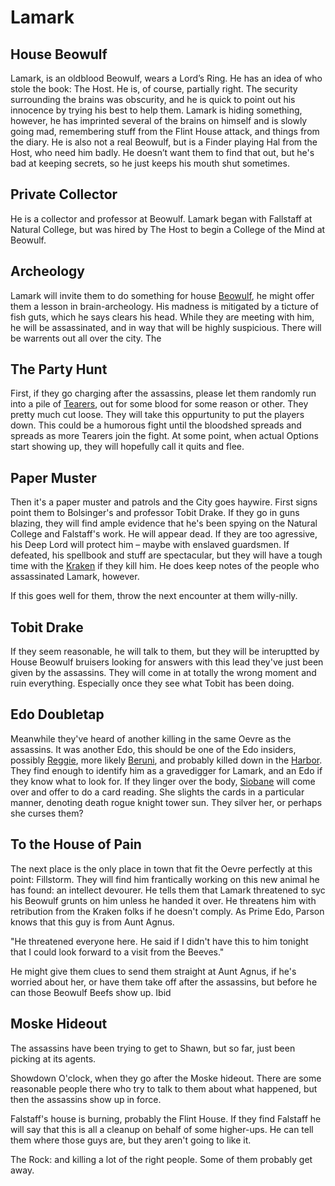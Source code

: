 # Lamark

## House Beowulf

Lamark, is an oldblood Beowulf, wears a Lord’s Ring. He has an idea of who stole the book: The Host. He is, of course, partially right. The security surrounding the brains was obscurity, and he is quick to point out his innocence by trying his best to help them. Lamark is hiding something, however, he has imprinted several of the brains on himself and is slowly going mad, remembering stuff from the Flint House attack, and things from the diary. He is also not a real Beowulf, but is a Finder playing Hal from the Host, who need him badly. He doesn’t want them to find that out, but he's bad at keeping secrets, so he just keeps his mouth shut sometimes.

## Private Collector

He is a collector and professor at Beowulf. Lamark began with Fallstaff at Natural College, but was hired by The Host to begin a College of the Mind at Beowulf.

## Archeology

Lamark will invite them to do something for house [Beowulf](/l/beowulf_castle.md), he might offer them a lesson in brain-archeology. His madness is mitigated by a ticture of fish guts, which he says clears his head. While they are meeting with him, he will be assassinated, and in way that will be highly suspicious. There will be warrents out all over the city. The 


## The Party Hunt

First, if they go charging after the assassins, please let them randomly run into a pile of [Tearers](/f/tearer.md), out for some blood for some reason or other. They pretty much cut loose. They will take this oppurtunity to put the players down. This could be a humorous fight until the bloodshed spreads and spreads as more Tearers join the fight. At some point, when actual Options start showing up, they will hopefully call it quits and flee.


## Paper Muster

Then it's a paper muster and patrols and the City goes haywire. First signs point them to Bolsinger's and professor Tobit Drake. If they go in guns blazing, they will find ample evidence that he's been spying on the Natural College and Falstaff's work. He will appear dead. If they are too agressive, his Deep Lord will protect him – maybe with enslaved guardsmen. If defeated, his spellbook and stuff are spectacular, but they will have a tough time with the [Kraken](/p/fallstaff.md) if they kill him. He does keep notes of the people who assassinated Lamark, however.

If this goes well for them, throw the next encounter at them willy-nilly.

## Tobit Drake

If they seem reasonable, he will talk to them, but they will be interuptted by House Beowulf bruisers looking for answers with this lead they've just been given by the assassins. They will come in at totally the wrong moment and ruin everything. Especially once they see what Tobit has been doing.

## Edo Doubletap

Meanwhile they've heard of another killing in the same Oevre as the assassins. It was another Edo, this should be one of the Edo insiders, possibly [Reggie](/p/reggie_the_lame.md), more likely [Beruni](/p/beruni.md), and probably killed down in the [Harbor](/l/harbor.md). They find enough to identify him as a gravedigger for Lamark, and an Edo if they know what to look for. If they linger over the body, [Siobane](/p/siobane.md) will come over and offer to do a card reading. She slights the cards in a particular manner, denoting death rogue knight tower sun. They silver her, or perhaps she curses them?

## To the House of Pain

The next place is the only place in town that fit the Oevre perfectly at this point: Fillstorm. They will find him frantically working on this new animal he has found: an intellect devourer. He tells them that Lamark threatened to syc his Beowulf grunts on him unless he handed it over. He threatens him with retribution from the Kraken folks if he doesn't comply. As Prime Edo, Parson knows that this guy is from Aunt Agnus. 

"He threatened everyone here. He said if I didn't have this to him tonight that I could look forward to a visit from the Beeves."

He might give them clues to send them straight at Aunt Agnus, if he's worried about her, or have them take off after the assassins, but before he can those Beowulf Beefs show up. Ibid

## Moske Hideout

The assassins have been trying to get to Shawn, but so far, just been picking at its agents. 

Showdown O'clock, when they go after the Moske hideout. There are some reasonable people there who try to talk to them about what happened, but then the assassins show up in force.

  

Falstaff's house is burning, probably the Flint House. If they find Falstaff he will say that this is all a cleanup on behalf of some higher-ups. He can tell them where those guys are, but they aren't going to like it.

  

The Rock: and killing a lot of the right people. Some of them probably get away.